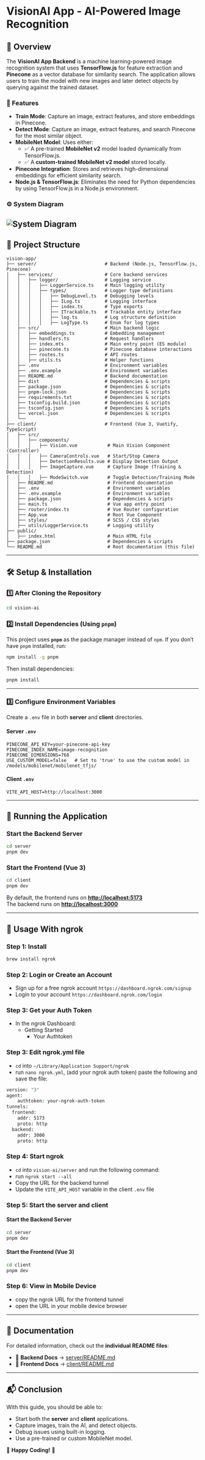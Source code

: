 # VisionAI App - AI-Powered Image Recognition

## 📌 Overview
The **VisionAI App Backend** is a machine learning-powered image recognition system that uses **TensorFlow.js** for feature extraction and **Pinecone** as a vector database for similarity search. The application allows users to train the model with new images and later detect objects by querying against the trained dataset.

### 🚀 Features
- **Train Mode**: Capture an image, extract features, and store embeddings in Pinecone.
- **Detect Mode**: Capture an image, extract features, and search Pinecone for the most similar object.
- **MobileNet Model**: Uses either:
   - ✅ A pre-trained **MobileNet v2** model loaded dynamically from TensorFlow.js.
   - ✅ A **custom-trained MobileNet v2 model** stored locally.
- **Pinecone Integration**: Stores and retrieves high-dimensional embeddings for efficient similarity search.
- **Node.js & TensorFlow.js**: Eliminates the need for Python dependencies by using TensorFlow.js in a Node.js environment.

### ⚙️ System Diagram
![System Diagram](server/docs/images/)
---

## 📂 Project Structure

```
vision-app/
├── server/                         # Backend (Node.js, TensorFlow.js, Pinecone)
│   ├── services/                   # Core backend services
│   │   ├── logger/                 # Logging service
│   │   │   ├── LoggerService.ts    # Main logging utility
│   │   │   ├── types/              # Logger type definitions
│   │   │   │   ├── DebugLevel.ts   # Debugging levels
│   │   │   │   ├── ILog.ts         # Logging interface
│   │   │   │   ├── index.ts        # Type exports
│   │   │   │   ├── ITrackable.ts   # Trackable entity interface
│   │   │   │   ├── log.ts          # Log structure definition
│   │   │   │   ├── LogType.ts      # Enum for log types
│   ├── src/                        # Main backend logic
│   │   ├── embeddings.ts           # Embedding management
│   │   ├── handlers.ts             # Request handlers
│   │   ├── index.mts               # Main entry point (ES module)
│   │   ├── pinecone.ts             # Pinecone database interactions
│   │   ├── routes.ts               # API routes
│   │   ├── utils.ts                # Helper functions
│   ├── .env                        # Environment variables
│   ├── .env.example                # Environment variables
│   ├── README.md                   # Backend documentation
│   ├── dist                        # Dependencies & scripts
│   ├── package.json                # Dependencies & scripts
│   ├── pnpm-lock.json              # Dependencies & scripts
│   ├── requirements.txt            # Dependencies & scripts
│   ├── tsconfig.build.json         # Dependencies & scripts
│   ├── tsconfig.json               # Dependencies & scripts
│   ├── vercel.json                 # Dependencies & scripts
│   └──
├── client/                         # Frontend (Vue 3, Vuetify, TypeScript)
│   ├── src/
│   │   ├── components/
│   │   │   ├── Vision.vue           # Main Vision Component (Controller)
│   │   │   ├── CameraControls.vue   # Start/Stop Camera
│   │   │   ├── DetectionResults.vue # Display Detection Output
│   │   │   ├── ImageCapture.vue     # Capture Image (Training & Detection)
│   │   │   ├── ModeSwitch.vue       # Toggle Detection/Training Mode
│   ├── README.md                    # Frontend documentation
│   ├── .env                         # Environment variables
│   ├── .env.example                 # Environment variables
│   ├── package.json                 # Dependencies & scripts
│   ├── main.ts                      # Vue app entry point
│   ├── router/index.ts              # Vue Router configuration
│   ├── App.vue                      # Root Vue Component
│   ├── styles/                      # SCSS / CSS styles
│   ├── utils/LoggerService.ts       # Logging utility
├── public/
│   ├── index.html                   # Main HTML file
├── package.json                     # Dependencies & scripts
└── README.md                        # Root documentation (this file)
```

---

## 🛠 Setup & Installation

### 1️⃣ After Cloning the Repository
```bash
cd vision-ai
```

### 2️⃣ Install Dependencies (**Using `pnpm`**)
This project uses **`pnpm`** as the package manager instead of `npm`. If you don’t have `pnpm` installed, run:

```bash
npm install -g pnpm
```

Then install dependencies:

```bash
pnpm install
```

---

### 3️⃣ Configure Environment Variables
Create a `.env` file in both **server** and **client** directories.

#### **Server `.env`**
```
PINECONE_API_KEY=your-pinecone-api-key
PINECONE_INDEX_NAME=image-recognition
PINECONE_DIMENSIONS=768
USE_CUSTOM_MODEL=false   # Set to 'true' to use the custom model in /models/mobilenet/mobilenet_tfjs/
```

#### **Client `.env`**
```
VITE_API_HOST=http://localhost:3000
```

---

## 🚀 Running the Application

### Start the **Backend Server**
```bash
cd server
pnpm dev
```

### Start the **Frontend (Vue 3)**
```bash
cd client
pnpm dev
```

By default, the frontend runs on **[http://localhost:5173](http://localhost:5173)**  
The backend runs on **[http://localhost:3000](http://localhost:8080)**

---

## 🎯 Usage With ngrok
### **Step 1: Install**
```bash
brew install ngrok
```

### **Step 2: Login or Create an Account** 
- Sign up for a free ngrok account `https://dashboard.ngrok.com/signup`
- Login to your account `https://dashboard.ngrok.com/login`

### **Step 3: Get your Auth Token**
- In the ngrok Dashboard:
  - Getting Started
    - Your Authtoken

### **Step 3: Edit ngrok.yml file**
- `cd` into `~/Library/Application Support/ngrok`
- run `nano ngrok.yml`, (add your ngrok auth token) paste the following and save the file:
```bash
version: "3"
agent:
    authtoken: your-ngrok-auth-token
tunnels:
  frontend:
    addr: 5173
    proto: http
  backend:
    addr: 3000
    proto: http
```

### **Step 4: Start ngrok**
- `cd` into `vision-ai/server` and run the following command:
- run `ngrok start --all`
- Copy the URL for the backend tunnel
- Update the `VITE_API_HOST` variable in the client `.env` file

### **Step 5: Start the server and client**
#### Start the **Backend Server**
```bash
cd server
pnpm dev
```

#### Start the **Frontend (Vue 3)**
```bash
cd client
pnpm dev
```

### **Step 6: View in Mobile Device**
- copy the ngrok URL for the frontend tunnel
- open the URL in your mobile device browser

---

## 📖 Documentation
For detailed information, check out the **individual README files**:

- 📜 **Backend Docs** → [server/README.md](server/README.md)
- 📜 **Frontend Docs** → [client/README.md](client/README.md)

---

## 📬 Conclusion
With this guide, you should be able to:
- Start both the **server** and **client** applications.
- Capture images, train the AI, and detect objects.
- Debug issues using built-in logging.
- Use a pre-trained or custom MobileNet model.

🚀 **Happy Coding!** 🎉
